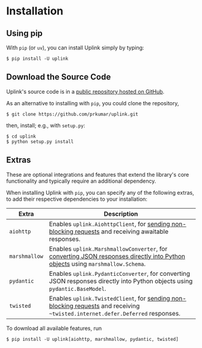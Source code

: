 # Installation

## Using pip

With `pip` (or `uv`), you can install Uplink simply by typing:

    $ pip install -U uplink

## Download the Source Code

Uplink's source code is in a [public repository hosted on
GitHub](https://github.com/prkumar/uplink).

As an alternative to installing with `pip`, you could clone the
repository,

    $ git clone https://github.com/prkumar/uplink.git

then, install; e.g., with `setup.py`:

    $ cd uplink
    $ python setup.py install

## Extras

These are optional integrations and features that extend the library's
core functionality and typically require an additional dependency.

When installing Uplink with `pip`, you can specify any of the following
extras, to add their respective dependencies to your installation:

<table>
<thead>
<tr>
<th>Extra</th>
<th>Description</th>
</tr>
</thead>
<tbody>
<tr>
<td><code>aiohttp</code></td>
<td>Enables <code class="interpreted-text"
role="py:class">uplink.AiohttpClient</code>, for <a
href="https://github.com/prkumar/uplink/tree/master/examples/async-requests">sending
non-blocking requests</a> and receiving awaitable responses.</td>
</tr>
<tr>
<td><code>marshmallow</code></td>
<td>Enables <code class="interpreted-text"
role="py:class">uplink.MarshmallowConverter</code>, for <a
href="https://github.com/prkumar/uplink/tree/master/examples/marshmallow">converting
JSON responses directly into Python objects</a> using <code
class="interpreted-text" role="py:class">marshmallow.Schema</code>.</td>
</tr>
<tr>
<td><code>pydantic</code></td>
<td>Enables <code class="interpreted-text"
role="py:class">uplink.PydanticConverter</code>, for converting JSON
responses directly into Python objects using <code
class="interpreted-text" role="py:class">pydantic.BaseModel</code>.</td>
</tr>
<tr>
<td><code>twisted</code></td>
<td>Enables <code class="interpreted-text"
role="py:class">uplink.TwistedClient</code>, for <a
href="https://github.com/prkumar/uplink/tree/master/examples/async-requests">sending
non-blocking requests</a> and receiving <code class="interpreted-text"
role="py:class">~twisted.internet.defer.Deferred</code> responses.</td>
</tr>
</tbody>
</table>

To download all available features, run

    $ pip install -U uplink[aiohttp, marshmallow, pydantic, twisted]
